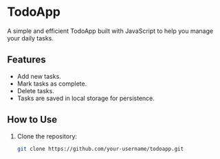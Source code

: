 # TodoApp

A simple and efficient TodoApp built with JavaScript to help you manage your daily tasks.

## Features

- Add new tasks.
- Mark tasks as complete.
- Delete tasks.
- Tasks are saved in local storage for persistence.

## How to Use

1. Clone the repository:
   ```bash
   git clone https://github.com/your-username/todoapp.git